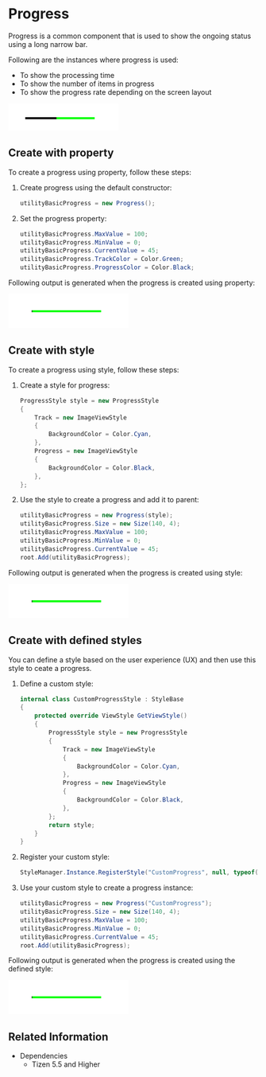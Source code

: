 # Progress

Progress is a common component that is used to show the ongoing status using a long narrow bar.

Following are the instances where progress is used:

- To show the processing time
- To show the number of items in progress
- To show the progress rate depending on the screen layout

![Progress](./media/progress.png)

## Create with property

To create a progress using property, follow these steps:

1. Create progress using the default constructor:

    ```cs
    utilityBasicProgress = new Progress();
    ```

2. Set the progress property:

    ```cs
    utilityBasicProgress.MaxValue = 100;
    utilityBasicProgress.MinValue = 0;
    utilityBasicProgress.CurrentValue = 45;
    utilityBasicProgress.TrackColor = Color.Green;
    utilityBasicProgress.ProgressColor = Color.Black;
    ```

Following output is generated when the progress is created using property:

![Progress](./media/progress.gif)

## Create with style

To create a progress using style, follow these steps:

1. Create a style for progress:

    ```cs
    ProgressStyle style = new ProgressStyle
    {
        Track = new ImageViewStyle
        {
            BackgroundColor = Color.Cyan,
        },
        Progress = new ImageViewStyle
        {
            BackgroundColor = Color.Black,
        },
    };
    ```

2. Use the style to create a progress and add it to parent:

    ```cs
    utilityBasicProgress = new Progress(style);
    utilityBasicProgress.Size = new Size(140, 4);
    utilityBasicProgress.MaxValue = 100;
    utilityBasicProgress.MinValue = 0;
    utilityBasicProgress.CurrentValue = 45;
    root.Add(utilityBasicProgress);
    ```

Following output is generated when the progress is created using style:

![Progress](./media/progress.gif)

## Create with defined styles

You can define a style based on the user experience (UX) and then use this style to ceate a progress.

1. Define a custom style:

    ```cs
    internal class CustomProgressStyle : StyleBase
    {
        protected override ViewStyle GetViewStyle()
        {
            ProgressStyle style = new ProgressStyle
            {
                Track = new ImageViewStyle
                {
                    BackgroundColor = Color.Cyan,
                },
                Progress = new ImageViewStyle
                {
                    BackgroundColor = Color.Black,
                },
            };
            return style;
        }
    }
    ```

2. Register your custom style:

    ```cs
    StyleManager.Instance.RegisterStyle("CustomProgress", null, typeof(YourNameSpace.CustomProgressStyle));
    ```

3. Use your custom style to create a progress instance:

    ```cs
    utilityBasicProgress = new Progress("CustomProgress");
    utilityBasicProgress.Size = new Size(140, 4);
    utilityBasicProgress.MaxValue = 100;
    utilityBasicProgress.MinValue = 0;
    utilityBasicProgress.CurrentValue = 45;
    root.Add(utilityBasicProgress);
    ```

Following output is generated when the progress is created using the defined style:

![Progress](./media/progress.gif)

## Related Information

- Dependencies
  -   Tizen 5.5 and Higher